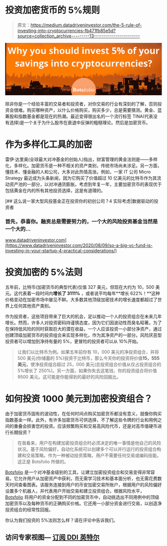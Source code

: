 # 投资加密货币的 5%规则

> 原文：<https://medium.datadriveninvestor.com/the-5-rule-of-investing-into-cryptocurrencies-fb471fb85e5d?source=collection_archive---------13----------------------->

![](img/1b2d2f5a989fd60759523c0356c7bc63.png)

除非你是一个经验丰富的交易者和投资者，对你交易的行业有深刻的了解，否则投资会很难。购买哪种资产，以什么价格购买，购买多少，总是需要猜测。黄金、蓝筹股和指数基金都是现在的热潮。最近变得很出名的一个流行标签 TINA(代表没有选择)是一个关于为什么股市在衰退中反弹的粗糙理论。然后是加密货币。

# 作为多样化工具的加密

雷伊·达里奥(全球最大对冲基金的创始人)指出，财富管理的黄金法则是——多样化，多样化。加密货币是一种不相关的资产类别，传统市场尚未涉足。另一方面，懂技术、懂金融的人和公司，大多对此热情高涨。例如，一家 IT 公司 Micro Strategy 最近成为头条新闻，因为它购买了价值超过 10 亿美元的比特币作为其流动资产池的一部分，以对冲通货膨胀。考虑到年复一年，主要加密货币的表现优于包括黄金在内的所有其他投资选择，这是有道理的。

[](https://www.datadriveninvestor.com/2020/08/09/so-a-big-vc-fund-is-investing-in-your-startup-4-practical-considerations/) [## 这么说一家大型风投基金正在投资你的初创公司？4 实际考虑|数据驱动的投资者

### 首先，恭喜你。融资总是需要努力的，一个大的风险投资基金当然是一个大的…

www.datadriveninvestor.com](https://www.datadriveninvestor.com/2020/08/09/so-a-big-vc-fund-is-investing-in-your-startup-4-practical-considerations/) 

# 投资加密的 5%法则

五年前，比特币(加密货币的典型代表)仅值 327 美元，但现在大约为 10，500 美元。这代表着一段时间内**增长了 3111%** ，或者说平均每年**增长 622%！**这种价格变动在加密市场中屡见不鲜。大多数其他顶级加密技术的增长速度都超过了世界上任何其他资产类别。

作为投资者，这些项目带来了巨大的机会，足以推动一个人的投资组合在未来几年增长。然而，许多人对投资密码持谨慎态度，因为它们因波动性而臭名昭著。为了在保持低风险的同时获取巨大的潜在收益，一个人应该投资一小部分净资产，通过创建顶级加密货币的投资组合来实现多样化，作为其净资产的一部分。风险厌恶型投资者可以增加到净持有量的 5%，更冒险的投资者可以从 10%开始。

> 让我们以比特币为例。如果五年前你有 10，000 美元的净投资组合，并将 500 美元(你储蓄的 5%)投资于比特币，那么今天你的投资将价值**15，555 美元**，使净投资组合超过 25，000 美元(总投资组合价值从仅占投资组合的 5%增长了 250%)。另一方面，如果你失去这笔钱，你的投资组合将价值 9500 美元。这可能是你能得到的最好的风险回报比。

# 如何投资 1000 美元到加密投资组合？

由于加密货币固有的波动性，在任何时间点购买加密货币都没有意义，就像你购买指数基金一样。此外，有许多加密货币可供选择，不了解这些令牌的行业和用例之间的重叠会损害您的投资。应该频繁购买和交易高风险代币，还是对高市值硬币进行长期投资？

> 在我看来，用户在构建加密投资组合时必须决定的唯一事情是他自己的风险状况。基于风险偏好，自动化系统可以创建多个可以并行运行的投资组合构建和交易策略。作为一种被动投资策略，用户不需要任何交易或编码技能。这正是 Botsfolio 所做的。

[Botsfolio](https://botsfolio.com/) 是一个对冲基金级别的工具，让建立加密投资组合和交易变得非常容易。它允许用户从加密资产中获利，而无需学习技术和基本面分析，也无需花费数天时间查看图表。该服务连接到用户的币安加密交易所账户，根据用户的风险偏好设置多个机器人，并代表用户开始交易和建立投资组合。根据风险水平， [Botsfolio](https://botsfolio.com/) 将用户的资金分配到不同的加密货币中，自动挑选出不同用例中的顶级加密货币以及每种货币的正确购买价格。它还用一小部分资金进行交易，以创造净投资组合的经常性回报。

你认为我们投资的 5%法则怎么样？请在评论中告诉我们。

## 访问专家视图— [订阅 DDI 英特尔](https://datadriveninvestor.com/ddi-intel)